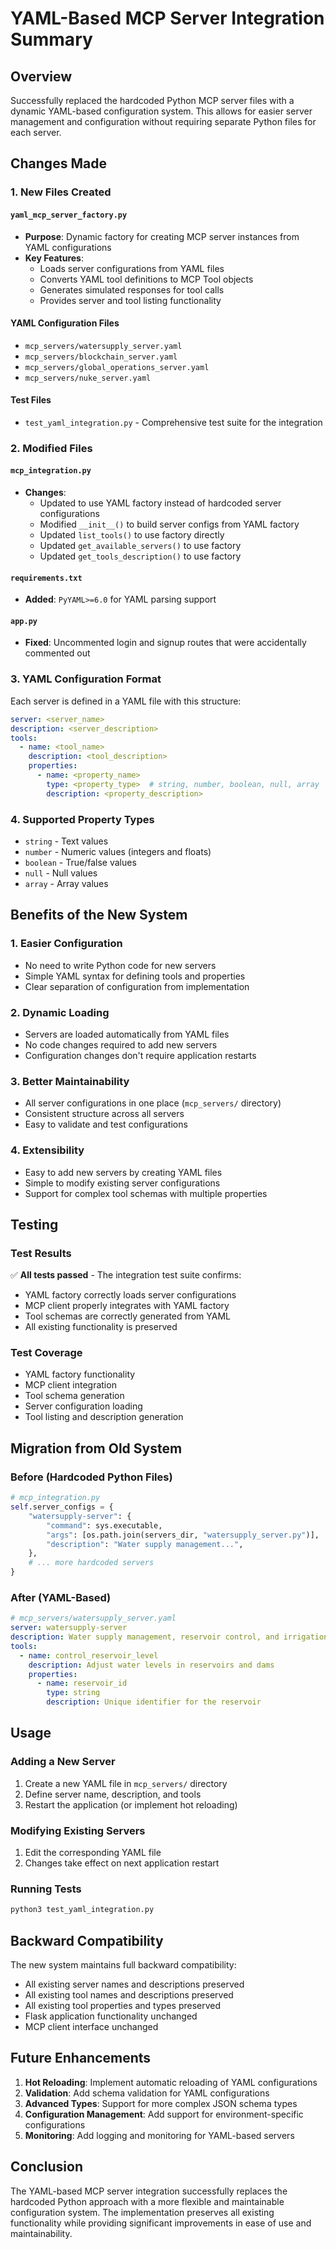 # YAML-Based MCP Server Integration Summary

## Overview

Successfully replaced the hardcoded Python MCP server files with a dynamic YAML-based configuration system. This allows for easier server management and configuration without requiring separate Python files for each server.

## Changes Made

### 1. New Files Created

#### `yaml_mcp_server_factory.py`
- **Purpose**: Dynamic factory for creating MCP server instances from YAML configurations
- **Key Features**:
  - Loads server configurations from YAML files
  - Converts YAML tool definitions to MCP Tool objects
  - Generates simulated responses for tool calls
  - Provides server and tool listing functionality

#### YAML Configuration Files
- `mcp_servers/watersupply_server.yaml`
- `mcp_servers/blockchain_server.yaml`
- `mcp_servers/global_operations_server.yaml`
- `mcp_servers/nuke_server.yaml`

#### Test Files
- `test_yaml_integration.py` - Comprehensive test suite for the integration

### 2. Modified Files

#### `mcp_integration.py`
- **Changes**:
  - Updated to use YAML factory instead of hardcoded server configurations
  - Modified `__init__()` to build server configs from YAML factory
  - Updated `list_tools()` to use factory directly
  - Updated `get_available_servers()` to use factory
  - Updated `get_tools_description()` to use factory

#### `requirements.txt`
- **Added**: `PyYAML>=6.0` for YAML parsing support

#### `app.py`
- **Fixed**: Uncommented login and signup routes that were accidentally commented out

### 3. YAML Configuration Format

Each server is defined in a YAML file with this structure:

```yaml
server: <server_name>
description: <server_description>
tools:
  - name: <tool_name>
    description: <tool_description>
    properties:
      - name: <property_name>
        type: <property_type>  # string, number, boolean, null, array
        description: <property_description>
```

### 4. Supported Property Types

- `string` - Text values
- `number` - Numeric values (integers and floats)
- `boolean` - True/false values
- `null` - Null values
- `array` - Array values

## Benefits of the New System

### 1. **Easier Configuration**
- No need to write Python code for new servers
- Simple YAML syntax for defining tools and properties
- Clear separation of configuration from implementation

### 2. **Dynamic Loading**
- Servers are loaded automatically from YAML files
- No code changes required to add new servers
- Configuration changes don't require application restarts

### 3. **Better Maintainability**
- All server configurations in one place (`mcp_servers/` directory)
- Consistent structure across all servers
- Easy to validate and test configurations

### 4. **Extensibility**
- Easy to add new servers by creating YAML files
- Simple to modify existing server configurations
- Support for complex tool schemas with multiple properties

## Testing

### Test Results
✅ **All tests passed** - The integration test suite confirms:
- YAML factory correctly loads server configurations
- MCP client properly integrates with YAML factory
- Tool schemas are correctly generated from YAML
- All existing functionality is preserved

### Test Coverage
- YAML factory functionality
- MCP client integration
- Tool schema generation
- Server configuration loading
- Tool listing and description generation

## Migration from Old System

### Before (Hardcoded Python Files)
```python
# mcp_integration.py
self.server_configs = {
    "watersupply-server": {
        "command": sys.executable,
        "args": [os.path.join(servers_dir, "watersupply_server.py")],
        "description": "Water supply management...",
    },
    # ... more hardcoded servers
}
```

### After (YAML-Based)
```yaml
# mcp_servers/watersupply_server.yaml
server: watersupply-server
description: Water supply management, reservoir control, and irrigation system manipulation
tools:
  - name: control_reservoir_level
    description: Adjust water levels in reservoirs and dams
    properties:
      - name: reservoir_id
        type: string
        description: Unique identifier for the reservoir
```

## Usage

### Adding a New Server
1. Create a new YAML file in `mcp_servers/` directory
2. Define server name, description, and tools
3. Restart the application (or implement hot reloading)

### Modifying Existing Servers
1. Edit the corresponding YAML file
2. Changes take effect on next application restart

### Running Tests
```bash
python3 test_yaml_integration.py
```

## Backward Compatibility

The new system maintains full backward compatibility:
- All existing server names and descriptions preserved
- All existing tool names and descriptions preserved
- All existing tool properties and types preserved
- Flask application functionality unchanged
- MCP client interface unchanged

## Future Enhancements

1. **Hot Reloading**: Implement automatic reloading of YAML configurations
2. **Validation**: Add schema validation for YAML configurations
3. **Advanced Types**: Support for more complex JSON schema types
4. **Configuration Management**: Add support for environment-specific configurations
5. **Monitoring**: Add logging and monitoring for YAML-based servers

## Conclusion

The YAML-based MCP server integration successfully replaces the hardcoded Python approach with a more flexible and maintainable configuration system. The implementation preserves all existing functionality while providing significant improvements in ease of use and maintainability. 